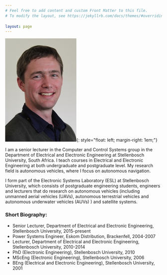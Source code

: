 ```yaml
---
# Feel free to add content and custom Front Matter to this file.
# To modify the layout, see https://jekyllrb.com/docs/themes/#overriding-theme-defaults

layout: page
---
```


![Corné](/images/CvD_photo_small.jpg){: style="float: left; margin-right: 1em;"}

I am a senior lecturer in the Computer and Control Systems group in the Department of Electrical and Electronic Engineering at Stellenbosch University, South Africa.  I teach courses in Electrical and Electronic Engineering at both undergraduate and postgraduate level.  My research field is autonomous vehicles, where I focus on autonomous navigation.

I form part of the Electronic Systems Laboratory (ESL) at Stellenbosch University, which consists of postgraduate engineering students, engineers and lecturers that do research on autonomous vehicles (including unmanned aerial vehicles (UAVs), autonomous terrestrial vehicles and autonomous underwater vehicles (AUVs) ) and satellite systems.

### Short Biography:
- Senior Lecturer, Department of Electrical and Electronic Engineering, Stellenbosch University, 2015-present
- Power Systems Engineer, Eskom Distribution, Brackenfell, 2004-2007
- Lecturer, Department of Electrical and Electronic Engineering, Stellenbosch University, 2010-2014
- PhD (Electronic Engineering), Stellenbosch University, 2010
- MScEng (Electronic Engineering), Stellenbosch University, 2006
- BEng (Electrical and Electronic Engineering), Stellenbosch University, 2001

